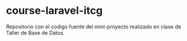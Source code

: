 # course-laravel-itcg
Repositorio con el codigo fuente del mini-proyecto realizado en clase de Taller de Base de Datos.
